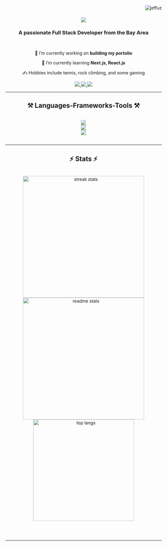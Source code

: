 <img align="right" src="https://komarev.com/ghpvc/?username=jeffuz&label=Profile%20views&color=0e75b6&style=flat" alt="jeffuz" />

<h1 align="center">
    <img src="https://readme-typing-svg.herokuapp.com/?font=Righteous&size=35&center=true&vCenter=true&width=500&height=70&lines=Hello!+I'm+Jeff+Zhang!;" />
</h1>

<h3 align="center">A passionate Full Stack Developer from the Bay Area</h3>

<br/>

<div align="center">
 
 🔭 I’m currently working on **building my portolio**
 
 💼 I’m currently learning **Next.js, React.js**

 ✍️ Hobbies include tennis, rock climbing, and some gaming

 </div>
 
<div align="center"> 
  <a href="mailto:jeffzhang0049@gmail.com">
    <img src="https://img.shields.io/badge/Gmail-333333?style=for-the-badge&logo=gmail&logoColor=red" />
  </a>
  <a href="https://www.linkedin.com/in/jeffzhang0049/" target="_blank">
    <img src="https://img.shields.io/badge/LinkedIn-0077B5?style=for-the-badge&logo=linkedin&logoColor=white" target="_blank" />
  </a>
  <a href="https://jeffzhang.net" target="_blank">
     <img src="https://img.shields.io/badge/Portfolio-FF5722?style=for-the-badge&logo=todoist&logoColor=white" target="_blank" /> <!-- sqlite, safari, google-chrome are other good icon options -->
  </a>
</div>

 <hr/>
 
<h2 align="center">⚒️ Languages-Frameworks-Tools ⚒️</h2>
<br/>
<div align="center">
    <img src="https://skillicons.dev/icons?i=python,html,css,javascript,typescript,c" /><br>
    <img src="https://skillicons.dev/icons?i=react,next,tailwind,nodejs,express,flask,materialui,bootstrap,jest,vitest,postgres"/><br>
    <img src="https://skillicons.dev/icons?i=git,github,firebase,docker,postman,figma,vscode"/><br>

</div>

<br/>
<hr/>

<h2 align="center">⚡ Stats ⚡</h2>
<br>
<div align=center>
  <img width=390 src="https://github-readme-streak-stats-salesp07.vercel.app/?user=jeffuz&count_private=true&theme=react&border_radius=10" alt="streak stats"/>
  <img width=390 src="https://github-readme-stats-salesp07.vercel.app/api?username=jeffuz&count_private=true&show_icons=true&theme=react&rank_icon=github&border_radius=10" alt="readme stats" />
  <br/>
  <img width=325 align="center" src="https://github-readme-stats-salesp07.vercel.app/api/top-langs/?username=jeffuz&hide=HTML&langs_count=8&layout=compact&theme=react&border_radius=10&size_weight=0.5&count_weight=0.5&exclude_repo=github-readme-stats" alt="top langs" />
</div>

<br/><br/>

<hr/>

<br/>


<br/>
